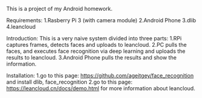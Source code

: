 This is a project of my Android homework.

Requirements:
1.Rasberry Pi 3 (with camera module)
2.Android Phone
3.dlib
4.leancloud

Introduction:
This is a very naive system divided into three parts:
1.RPi captures frames, detects faces and uploads to leancloud.
2.PC pulls the faces, and executes face recognition via deep learning and uploads the results to leancloud.
3.Android Phone pulls the results and show the information.

Installation:
1.go to this page: https://github.com/ageitgey/face_recognition and install dlib, face_recognition
2.go to this page: https://leancloud.cn/docs/demo.html for more information about leancloud.
